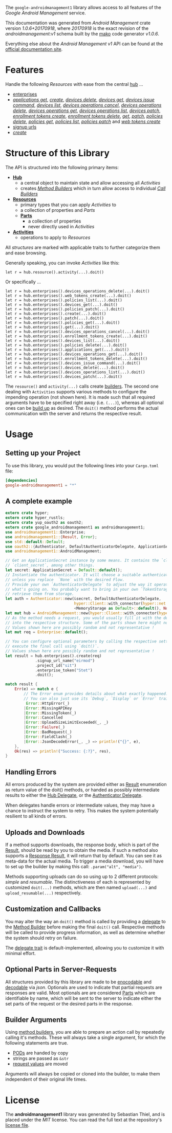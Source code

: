 <!---
DO NOT EDIT !
This file was generated automatically from 'src/mako/api/README.md.mako'
DO NOT EDIT !
-->
The `google-androidmanagement1` library allows access to all features of the *Google Android Management* service.

This documentation was generated from *Android Management* crate version *1.0.6+20170918*, where *20170918* is the exact revision of the *androidmanagement:v1* schema built by the [mako](http://www.makotemplates.org/) code generator *v1.0.6*.

Everything else about the *Android Management* *v1* API can be found at the
[official documentation site](https://developers.google.com/android/management).
# Features

Handle the following *Resources* with ease from the central [hub](https://docs.rs/google-androidmanagement1/1.0.6+20170918/google_androidmanagement1/struct.AndroidManagement.html) ... 

* [enterprises](https://docs.rs/google-androidmanagement1/1.0.6+20170918/google_androidmanagement1/struct.Enterprise.html)
 * [*applications get*](https://docs.rs/google-androidmanagement1/1.0.6+20170918/google_androidmanagement1/struct.EnterpriseApplicationGetCall.html), [*create*](https://docs.rs/google-androidmanagement1/1.0.6+20170918/google_androidmanagement1/struct.EnterpriseCreateCall.html), [*devices delete*](https://docs.rs/google-androidmanagement1/1.0.6+20170918/google_androidmanagement1/struct.EnterpriseDeviceDeleteCall.html), [*devices get*](https://docs.rs/google-androidmanagement1/1.0.6+20170918/google_androidmanagement1/struct.EnterpriseDeviceGetCall.html), [*devices issue command*](https://docs.rs/google-androidmanagement1/1.0.6+20170918/google_androidmanagement1/struct.EnterpriseDeviceIssueCommandCall.html), [*devices list*](https://docs.rs/google-androidmanagement1/1.0.6+20170918/google_androidmanagement1/struct.EnterpriseDeviceListCall.html), [*devices operations cancel*](https://docs.rs/google-androidmanagement1/1.0.6+20170918/google_androidmanagement1/struct.EnterpriseDeviceOperationCancelCall.html), [*devices operations delete*](https://docs.rs/google-androidmanagement1/1.0.6+20170918/google_androidmanagement1/struct.EnterpriseDeviceOperationDeleteCall.html), [*devices operations get*](https://docs.rs/google-androidmanagement1/1.0.6+20170918/google_androidmanagement1/struct.EnterpriseDeviceOperationGetCall.html), [*devices operations list*](https://docs.rs/google-androidmanagement1/1.0.6+20170918/google_androidmanagement1/struct.EnterpriseDeviceOperationListCall.html), [*devices patch*](https://docs.rs/google-androidmanagement1/1.0.6+20170918/google_androidmanagement1/struct.EnterpriseDevicePatchCall.html), [*enrollment tokens create*](https://docs.rs/google-androidmanagement1/1.0.6+20170918/google_androidmanagement1/struct.EnterpriseEnrollmentTokenCreateCall.html), [*enrollment tokens delete*](https://docs.rs/google-androidmanagement1/1.0.6+20170918/google_androidmanagement1/struct.EnterpriseEnrollmentTokenDeleteCall.html), [*get*](https://docs.rs/google-androidmanagement1/1.0.6+20170918/google_androidmanagement1/struct.EnterpriseGetCall.html), [*patch*](https://docs.rs/google-androidmanagement1/1.0.6+20170918/google_androidmanagement1/struct.EnterprisePatchCall.html), [*policies delete*](https://docs.rs/google-androidmanagement1/1.0.6+20170918/google_androidmanagement1/struct.EnterprisePolicyDeleteCall.html), [*policies get*](https://docs.rs/google-androidmanagement1/1.0.6+20170918/google_androidmanagement1/struct.EnterprisePolicyGetCall.html), [*policies list*](https://docs.rs/google-androidmanagement1/1.0.6+20170918/google_androidmanagement1/struct.EnterprisePolicyListCall.html), [*policies patch*](https://docs.rs/google-androidmanagement1/1.0.6+20170918/google_androidmanagement1/struct.EnterprisePolicyPatchCall.html) and [*web tokens create*](https://docs.rs/google-androidmanagement1/1.0.6+20170918/google_androidmanagement1/struct.EnterpriseWebTokenCreateCall.html)
* [signup urls](https://docs.rs/google-androidmanagement1/1.0.6+20170918/google_androidmanagement1/struct.SignupUrl.html)
 * [*create*](https://docs.rs/google-androidmanagement1/1.0.6+20170918/google_androidmanagement1/struct.SignupUrlCreateCall.html)




# Structure of this Library

The API is structured into the following primary items:

* **[Hub](https://docs.rs/google-androidmanagement1/1.0.6+20170918/google_androidmanagement1/struct.AndroidManagement.html)**
    * a central object to maintain state and allow accessing all *Activities*
    * creates [*Method Builders*](https://docs.rs/google-androidmanagement1/1.0.6+20170918/google_androidmanagement1/trait.MethodsBuilder.html) which in turn
      allow access to individual [*Call Builders*](https://docs.rs/google-androidmanagement1/1.0.6+20170918/google_androidmanagement1/trait.CallBuilder.html)
* **[Resources](https://docs.rs/google-androidmanagement1/1.0.6+20170918/google_androidmanagement1/trait.Resource.html)**
    * primary types that you can apply *Activities* to
    * a collection of properties and *Parts*
    * **[Parts](https://docs.rs/google-androidmanagement1/1.0.6+20170918/google_androidmanagement1/trait.Part.html)**
        * a collection of properties
        * never directly used in *Activities*
* **[Activities](https://docs.rs/google-androidmanagement1/1.0.6+20170918/google_androidmanagement1/trait.CallBuilder.html)**
    * operations to apply to *Resources*

All *structures* are marked with applicable traits to further categorize them and ease browsing.

Generally speaking, you can invoke *Activities* like this:

```Rust,ignore
let r = hub.resource().activity(...).doit()
```

Or specifically ...

```ignore
let r = hub.enterprises().devices_operations_delete(...).doit()
let r = hub.enterprises().web_tokens_create(...).doit()
let r = hub.enterprises().policies_list(...).doit()
let r = hub.enterprises().devices_get(...).doit()
let r = hub.enterprises().policies_patch(...).doit()
let r = hub.enterprises().create(...).doit()
let r = hub.enterprises().patch(...).doit()
let r = hub.enterprises().policies_get(...).doit()
let r = hub.enterprises().get(...).doit()
let r = hub.enterprises().devices_operations_cancel(...).doit()
let r = hub.enterprises().enrollment_tokens_create(...).doit()
let r = hub.enterprises().devices_list(...).doit()
let r = hub.enterprises().policies_delete(...).doit()
let r = hub.enterprises().applications_get(...).doit()
let r = hub.enterprises().devices_operations_get(...).doit()
let r = hub.enterprises().enrollment_tokens_delete(...).doit()
let r = hub.enterprises().devices_issue_command(...).doit()
let r = hub.enterprises().devices_delete(...).doit()
let r = hub.enterprises().devices_operations_list(...).doit()
let r = hub.enterprises().devices_patch(...).doit()
```

The `resource()` and `activity(...)` calls create [builders][builder-pattern]. The second one dealing with `Activities` 
supports various methods to configure the impending operation (not shown here). It is made such that all required arguments have to be 
specified right away (i.e. `(...)`), whereas all optional ones can be [build up][builder-pattern] as desired.
The `doit()` method performs the actual communication with the server and returns the respective result.

# Usage

## Setting up your Project

To use this library, you would put the following lines into your `Cargo.toml` file:

```toml
[dependencies]
google-androidmanagement1 = "*"
```

## A complete example

```Rust
extern crate hyper;
extern crate hyper_rustls;
extern crate yup_oauth2 as oauth2;
extern crate google_androidmanagement1 as androidmanagement1;
use androidmanagement1::Enterprise;
use androidmanagement1::{Result, Error};
use std::default::Default;
use oauth2::{Authenticator, DefaultAuthenticatorDelegate, ApplicationSecret, MemoryStorage};
use androidmanagement1::AndroidManagement;

// Get an ApplicationSecret instance by some means. It contains the `client_id` and 
// `client_secret`, among other things.
let secret: ApplicationSecret = Default::default();
// Instantiate the authenticator. It will choose a suitable authentication flow for you, 
// unless you replace  `None` with the desired Flow.
// Provide your own `AuthenticatorDelegate` to adjust the way it operates and get feedback about 
// what's going on. You probably want to bring in your own `TokenStorage` to persist tokens and
// retrieve them from storage.
let auth = Authenticator::new(&secret, DefaultAuthenticatorDelegate,
                              hyper::Client::with_connector(hyper::net::HttpsConnector::new(hyper_rustls::TlsClient::new())),
                              <MemoryStorage as Default>::default(), None);
let mut hub = AndroidManagement::new(hyper::Client::with_connector(hyper::net::HttpsConnector::new(hyper_rustls::TlsClient::new())), auth);
// As the method needs a request, you would usually fill it with the desired information
// into the respective structure. Some of the parts shown here might not be applicable !
// Values shown here are possibly random and not representative !
let mut req = Enterprise::default();

// You can configure optional parameters by calling the respective setters at will, and
// execute the final call using `doit()`.
// Values shown here are possibly random and not representative !
let result = hub.enterprises().create(req)
             .signup_url_name("eirmod")
             .project_id("sit")
             .enterprise_token("Stet")
             .doit();

match result {
    Err(e) => match e {
        // The Error enum provides details about what exactly happened.
        // You can also just use its `Debug`, `Display` or `Error` traits
         Error::HttpError(_)
        |Error::MissingAPIKey
        |Error::MissingToken(_)
        |Error::Cancelled
        |Error::UploadSizeLimitExceeded(_, _)
        |Error::Failure(_)
        |Error::BadRequest(_)
        |Error::FieldClash(_)
        |Error::JsonDecodeError(_, _) => println!("{}", e),
    },
    Ok(res) => println!("Success: {:?}", res),
}

```
## Handling Errors

All errors produced by the system are provided either as [Result](https://docs.rs/google-androidmanagement1/1.0.6+20170918/google_androidmanagement1/enum.Result.html) enumeration as return value of 
the doit() methods, or handed as possibly intermediate results to either the 
[Hub Delegate](https://docs.rs/google-androidmanagement1/1.0.6+20170918/google_androidmanagement1/trait.Delegate.html), or the [Authenticator Delegate](https://docs.rs/yup-oauth2/*/yup_oauth2/trait.AuthenticatorDelegate.html).

When delegates handle errors or intermediate values, they may have a chance to instruct the system to retry. This 
makes the system potentially resilient to all kinds of errors.

## Uploads and Downloads
If a method supports downloads, the response body, which is part of the [Result](https://docs.rs/google-androidmanagement1/1.0.6+20170918/google_androidmanagement1/enum.Result.html), should be
read by you to obtain the media.
If such a method also supports a [Response Result](https://docs.rs/google-androidmanagement1/1.0.6+20170918/google_androidmanagement1/trait.ResponseResult.html), it will return that by default.
You can see it as meta-data for the actual media. To trigger a media download, you will have to set up the builder by making
this call: `.param("alt", "media")`.

Methods supporting uploads can do so using up to 2 different protocols: 
*simple* and *resumable*. The distinctiveness of each is represented by customized 
`doit(...)` methods, which are then named `upload(...)` and `upload_resumable(...)` respectively.

## Customization and Callbacks

You may alter the way an `doit()` method is called by providing a [delegate](https://docs.rs/google-androidmanagement1/1.0.6+20170918/google_androidmanagement1/trait.Delegate.html) to the 
[Method Builder](https://docs.rs/google-androidmanagement1/1.0.6+20170918/google_androidmanagement1/trait.CallBuilder.html) before making the final `doit()` call. 
Respective methods will be called to provide progress information, as well as determine whether the system should 
retry on failure.

The [delegate trait](https://docs.rs/google-androidmanagement1/1.0.6+20170918/google_androidmanagement1/trait.Delegate.html) is default-implemented, allowing you to customize it with minimal effort.

## Optional Parts in Server-Requests

All structures provided by this library are made to be [enocodable](https://docs.rs/google-androidmanagement1/1.0.6+20170918/google_androidmanagement1/trait.RequestValue.html) and 
[decodable](https://docs.rs/google-androidmanagement1/1.0.6+20170918/google_androidmanagement1/trait.ResponseResult.html) via *json*. Optionals are used to indicate that partial requests are responses 
are valid.
Most optionals are are considered [Parts](https://docs.rs/google-androidmanagement1/1.0.6+20170918/google_androidmanagement1/trait.Part.html) which are identifiable by name, which will be sent to 
the server to indicate either the set parts of the request or the desired parts in the response.

## Builder Arguments

Using [method builders](https://docs.rs/google-androidmanagement1/1.0.6+20170918/google_androidmanagement1/trait.CallBuilder.html), you are able to prepare an action call by repeatedly calling it's methods.
These will always take a single argument, for which the following statements are true.

* [PODs][wiki-pod] are handed by copy
* strings are passed as `&str`
* [request values](https://docs.rs/google-androidmanagement1/1.0.6+20170918/google_androidmanagement1/trait.RequestValue.html) are moved

Arguments will always be copied or cloned into the builder, to make them independent of their original life times.

[wiki-pod]: http://en.wikipedia.org/wiki/Plain_old_data_structure
[builder-pattern]: http://en.wikipedia.org/wiki/Builder_pattern
[google-go-api]: https://github.com/google/google-api-go-client

# License
The **androidmanagement1** library was generated by Sebastian Thiel, and is placed 
under the *MIT* license.
You can read the full text at the repository's [license file][repo-license].

[repo-license]: https://github.com/Byron/google-apis-rsblob/master/LICENSE.md
